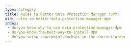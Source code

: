 ```yaml
---
type: category
title: Rules to Better Data Protection Manager (DPM)
uid: rules-to-better-data-protection-manager-dpm
index:
 - do-you-know-why-to-use-data-protection-manager-dpm
 - do-you-know-the-best-way-to-install-dpm
 - do-you-setup-sharepoint-backups-in-the-correct-order
---
```




